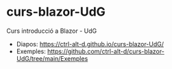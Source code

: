 # curs-blazor-UdG
Curs introducció a Blazor - UdG

* Diapos: https://ctrl-alt-d.github.io/curs-blazor-UdG/
* Exemples: https://github.com/ctrl-alt-d/curs-blazor-UdG/tree/main/Exemples